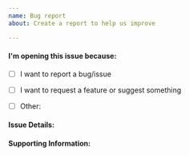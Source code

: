 ```yaml
---
name: Bug report
about: Create a report to help us improve

---
```


<!--
    Thank you for opening an issue.

    This issue tracker is for bugs and issues found within this repository, and
    for feature requests/suggestions for this repository.
    If you require general support or if you have some question, please ask in
    the SWGoHBotHQ: https://discord.gg/FfwGvhr

    Please fill in as much of the template below as you're able.
-->


#### I'm opening this issue because:
<!--
    Put an X between the brackets on the following lines if a statement is true.
    For example,
      -  [X] - This statement is true.
      -  [ ] - This statement is false.
-->

 -  [ ] I want to report a bug/issue
 -  [ ] I want to request a feature or suggest something
 -  [ ] Other: 


#### Issue Details:
<!--
    Enter your issue details, in as much details as possible, after the end of
    this section.

    In case of filing a bug report, please provide us with the details so that
    we can recreate the issue/problem on our own, keeping it as simple as
    possible.
    And, in case of a feature request/suggestion, please provide us with
    enough detail so that we can understand what the feature should be able to
    do so that we can understand your requirements and implement it as soon as
    possible.
-->


#### Supporting Information:
<!--
    Only required if you're reporting a bug/issue.
    Otherwise you can delete this section.
-->
